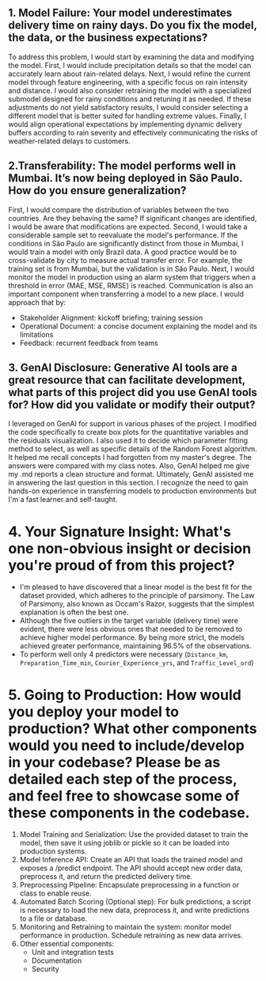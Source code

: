 ## 1. Model Failure: Your model underestimates delivery time on rainy days. Do you fix the model, the data, or the business expectations?
To address this problem, I would start by examining the data and modifying the model. First, I would include precipitation details so that the model can accurately learn about rain-related delays. Next, I would refine the current model through feature engineering, with a specific focus on rain intensity and distance. I would also consider retraining the model with a specialized submodel designed for rainy conditions and retuning it as needed. If these adjustments do not yield satisfactory results, I would consider selecting a different model that is better suited for handling extreme values. Finally, I would align operational expectations by implementing dynamic delivery buffers according to rain severity and effectively communicating the risks of weather-related delays to customers.

## 2.Transferability: The model performs well in Mumbai. It’s now being deployed in São Paulo. How do you ensure generalization?
First, I would compare the distribution of variables between the two countries. Are they behaving the same? If significant changes are identified, I would be aware that modifications are expected. Second, I would take a considerable sample set to reevaluate the model's performance. If the conditions in São Paulo are significantly distinct from those in Mumbai, I would train a model with only Brazil data. A good practice would be to cross-validate by city to measure actual transfer error. For example, the training set is from Mumbai, but the validation is in São Paulo. Next, I would monitor the model in production using an alarm system that triggers when a threshold in error (MAE, MSE, RMSE) is reached.
Communication is also an important component when transferring a model to a new place. I would approach that by:
- Stakeholder Alignment: kickoff briefing; training session
- Operational Document: a concise document explaining the model and its limitations
- Feedback: recurrent feedback from teams

## 3. GenAI Disclosure: Generative AI tools are a great resource that can facilitate development, what parts of this project did you use GenAI tools for? How did you validate or modify their output?
I leveraged on GenAI for support in various phases of the project. I modified the code specifically to create box plots for the quantitative variables and the residuals visualization. I also used it to decide which parameter fitting method to select, as well as specific details of the Random Forest algorithm. It helped me recall concepts I had forgotten from my master's degree. The answers were compared with my class notes. Also, GenAI helped me give my .md reports a clean structure and format. Ultimately, GenAI assisted me in answering the last question in this section. I recognize the need to gain hands-on experience in transferring models to production environments but I'm a fast learner and self-taught.

# 4. Your Signature Insight: What's one non-obvious insight or decision you're proud of from this project?
- I'm pleased to have discovered that a linear model is the best fit for the dataset provided, which adheres to the principle of parsimony. The Law of Parsimony, also known as Occam's Razor, suggests that the simplest explanation is often the best one.
- Although the five outliers in the target variable (delivery time) were evident, there were less obvious ones that needed to be removed to achieve higher model performance. By being more strict, the models achieved greater performance, maintaining 96.5% of the observations.
- To perform well only 4 predictors were necessary (`Distance_km`, `Preparation_Time_min`, `Courier_Experience_yrs`, and `Traffic_Level_ord`)

# 5. Going to Production: How would you deploy your model to production? What other components would you need to include/develop in your codebase? Please be as detailed each step of the process, and feel free to showcase some of these components in the codebase.
1. Model Training and Serialization: Use the provided dataset to train the model, then save it using joblib or pickle so it can be loaded into production systems. 
2. Model Inference API:  Create an API that loads the trained model and exposes a /predict endpoint. The API should accept new order data, preprocess it, and return the predicted delivery time.
3. Preprocessing Pipeline: Encapsulate preprocessing in a function or class to enable reuse. 
4. Automated Batch Scoring (Optional step): For bulk predictions, a script is necessary to load the new data, preprocess it, and write predictions to a file or database.
5. Monitoring and Retraining to maintain the system: monitor model performance in production. Schedule retraining as new data arrives.
6. Other essential components:
    - Unit and integration tests
    - Documentation
    - Security